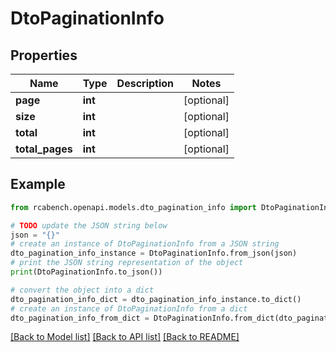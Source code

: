 # DtoPaginationInfo


## Properties

Name | Type | Description | Notes
------------ | ------------- | ------------- | -------------
**page** | **int** |  | [optional] 
**size** | **int** |  | [optional] 
**total** | **int** |  | [optional] 
**total_pages** | **int** |  | [optional] 

## Example

```python
from rcabench.openapi.models.dto_pagination_info import DtoPaginationInfo

# TODO update the JSON string below
json = "{}"
# create an instance of DtoPaginationInfo from a JSON string
dto_pagination_info_instance = DtoPaginationInfo.from_json(json)
# print the JSON string representation of the object
print(DtoPaginationInfo.to_json())

# convert the object into a dict
dto_pagination_info_dict = dto_pagination_info_instance.to_dict()
# create an instance of DtoPaginationInfo from a dict
dto_pagination_info_from_dict = DtoPaginationInfo.from_dict(dto_pagination_info_dict)
```
[[Back to Model list]](../README.md#documentation-for-models) [[Back to API list]](../README.md#documentation-for-api-endpoints) [[Back to README]](../README.md)


